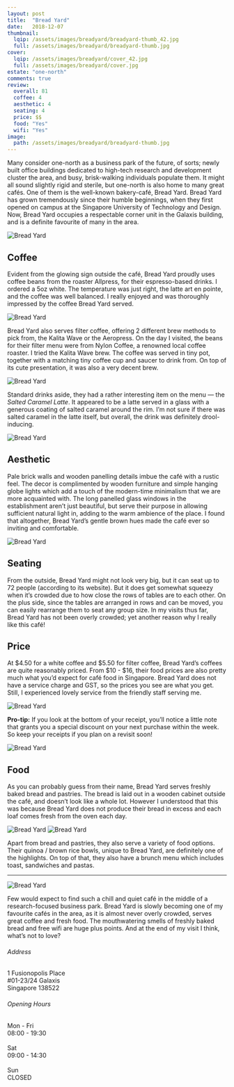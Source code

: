 ```yaml
---
layout: post
title:  "Bread Yard"
date:   2018-12-07
thumbnail:
  lqip: /assets/images/breadyard/breadyard-thumb_42.jpg
  full: /assets/images/breadyard/breadyard-thumb.jpg
cover:
  lqip: /assets/images/breadyard/cover_42.jpg
  full: /assets/images/breadyard/cover.jpg
estate: "one-north"
comments: true
review:
  overall: 81
  coffee: 4
  aesthetic: 4
  seating: 4
  price: $$
  food: "Yes"
  wifi: "Yes"
image:
  path: /assets/images/breadyard/breadyard-thumb.jpg
---
```


Many consider one-north as a business park of the future, of sorts; newly built office buildings dedicated to<!--more--> high-tech research and development cluster the area, and busy, brisk-walking individuals populate them. It might all sound slightly rigid and sterile, but one-north is also home to many great cafés. One of them is the well-known bakery-café, Bread Yard. Bread Yard has grown tremendously since their humble beginnings, when they first opened on campus at the Singapore University of Technology and Design. Now, Bread Yard occupies a respectable corner unit in the Galaxis building, and is a definite favourite of many in the area.

![Bread Yard](/assets/images/breadyard/breadyard-1.jpg)

## Coffee
Evident from the glowing sign outside the café, Bread Yard proudly uses coffee beans from the roaster Allpress, for their espresso-based drinks. I ordered a 5oz white. The temperature was just right, the latte art en pointe, and the coffee was well balanced. I really enjoyed and was thoroughly impressed by the coffee Bread Yard served.

![Bread Yard](/assets/images/breadyard/breadyard-2.jpg)

Bread Yard also serves filter coffee, offering 2 different brew methods to pick from, the Kalita Wave or the Aeropress. On the day I visited, the beans for their filter menu were from Nylon Coffee, a renowned local coffee roaster. I tried the Kalita Wave brew. The coffee was served in tiny pot, together with a matching tiny coffee cup and saucer to drink from. On top of its cute presentation, it was also a very decent brew.

![Bread Yard](/assets/images/breadyard/breadyard-3.jpg)

Standard drinks aside, they had a rather interesting item on the menu — the _Salted Caramel Latte_. It appeared to be a latte served in a glass with a generous coating of salted caramel around the rim. I’m not sure if there was salted caramel in the latte itself, but overall, the drink was definitely drool-inducing.

![Bread Yard](/assets/images/breadyard/breadyard-4.jpg)

## Aesthetic
Pale brick walls and wooden panelling details imbue the café with a rustic feel. The decor is complimented by wooden furniture and simple hanging globe lights which add a touch of the modern-time minimalism that we are more acquainted with. The long panelled glass windows in the establishment aren’t just beautiful, but serve their purpose in allowing sufficient natural light in, adding to the warm ambience of the place. I found that altogether, Bread Yard’s gentle brown hues made the café ever so inviting and comfortable.

![Bread Yard](/assets/images/breadyard/breadyard-5.jpg)

## Seating
From the outside, Bread Yard might not look very big, but it can seat up to 72 people (according to its website). But it does get somewhat squeezy when it’s crowded due to how close the rows of tables are to each other. On the plus side, since the tables are arranged in rows and can be moved, you can easily rearrange them to seat any group size. In my visits thus far, Bread Yard has not been overly crowded; yet another reason why I really like this café!

## Price
At $4.50 for a white coffee and $5.50 for filter coffee, Bread Yard’s coffees are quite reasonably priced. From $10 - $16, their food prices are also pretty much what you’d expect for café food in Singapore. Bread Yard does not have a service charge and GST, so the prices you see are what you get. Still, I experienced lovely service from the friendly staff serving me.

![Bread Yard](/assets/images/breadyard/breadyard-6.jpg)

**Pro-tip:** If you look at the bottom of your receipt, you’ll notice a little note that grants you a special discount on your next purchase within the week. So keep your receipts if you plan on a revisit soon!

![Bread Yard](/assets/images/breadyard/breadyard-7.jpg)

## Food
As you can probably guess from their name, Bread Yard serves freshly baked bread and pastries. The bread is laid out in a wooden cabinet outside the café, and doesn’t look like a whole lot. However I understood that this was because Bread Yard does not produce their bread in excess and each loaf comes fresh from the oven each day.

![Bread Yard](/assets/images/breadyard/breadyard-8.jpg)
![Bread Yard](/assets/images/breadyard/breadyard-9.jpg)

Apart from bread and pastries, they also serve a variety of food options. Their quinoa / brown rice bowls, unique to Bread Yard, are definitely one of the highlights. On top of that, they also have a brunch menu which includes toast, sandwiches and pastas.

<hr class="text-divider">

![Bread Yard](/assets/images/breadyard/breadyard-10.jpg)

Few would expect to find such a chill and quiet café in the middle of a research-focused business park. Bread Yard is slowly becoming one of my favourite cafés in the area, as it is almost never overly crowded, serves great coffee and fresh food. The mouthwatering smells of freshly baked bread and free wifi are huge plus points. And at the end of my visit I think, what’s not to love?

<div class="info">
  <div class="info__address">
    <h6>Address</h6>
    <p>
      1 Fusionopolis Place<!--
      --><br>
      #01-23/24 Galaxis<!--
      --><br>
      Singapore 138522
    </p>
  </div>
  <div class="info__opening">
    <h6>Opening Hours</h6>
    <p>
      Mon - Fri
      <br>
      08:00 - 19:30
      <br><br>
      Sat
      <br>
      09:00 - 14:30
      <br><br>
      Sun
      <br>
      CLOSED
    </p>
  </div>
</div>
